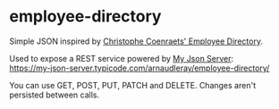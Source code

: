 # employee-directory
Simple JSON inspired by [Christophe Coenraets' Employee Directory](https://github.com/ccoenraets/employee-directory-services).

Used to expose a REST service powered by [My Json Server](https://my-json-server.typicode.com/):  
https://my-json-server.typicode.com/arnaudleray/employee-directory/

You can use GET, POST, PUT, PATCH and DELETE. Changes aren't persisted between calls.

